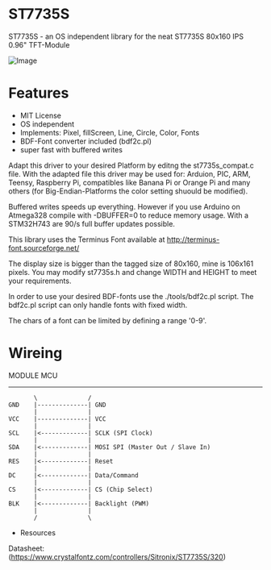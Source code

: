 ST7735S
=======

ST7735S - an OS independent library for the neat ST7735S 80x160 IPS 0.96" TFT-Module

 ![Image](https://github.com/bersch/ST7735S/blob/master/80x160-ips-0.96-st7735s.jpg)

# Features

 * MIT License
 * OS independent
 * Implements: Pixel, fillScreen, Line, Circle, Color, Fonts
 * BDF-Font converter included (bdf2c.pl) 
 * super fast with buffered writes

Adapt this driver to your desired Platform by editng the st7735s_compat.c file.
With the adapted file this driver may be used for: Arduion, PIC, ARM, Teensy,
Raspberry Pi, compatibles like Banana Pi or Orange Pi and many others
(for Big-Endian-Platforms the color setting shuould be modified).

Buffered writes speeds up everything. However if you use Arduino on 
Atmega328 compile with -DBUFFER=0 to reduce memory usage.
With a STM32H743 are 90/s full buffer updates possible.

This library uses the Terminus Font available at
http://terminus-font.sourceforge.net/

The display size is bigger than the tagged size of 80x160, mine is 106x161 pixels.
You may modify st7735s.h and change WIDTH and HEIGHT to meet your requirements.

In order to use your desired BDF-fonts use the ./tools/bdf2c.pl script.
The bdf2c.pl script can only handle fonts with fixed width.

The chars of a font can be limited by defining a range '0-9'.

# Wireing

   MODULE                   MCU 
   ------                   ---
           \              /
    GND    |--------------| GND
           |              |
    VCC    |--------------| VCC
           |              |
    SCL    |<-------------| SCLK (SPI Clock)
           |              |
    SDA    |<-------------| MOSI SPI (Master Out / Slave In)
           |              | 
    RES    |<-------------| Reset
           |              |
    DC     |<-------------| Data/Command
           |              |
    CS     |<-------------| CS (Chip Select)
           |              |
    BLK    |<-------------| Backlight (PWM)
           |              |
           /              \
           

 * Resources

 Datasheet: (https://www.crystalfontz.com/controllers/Sitronix/ST7735S/320)

